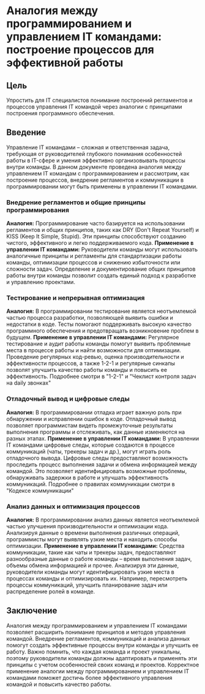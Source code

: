 # Аналогия между программированием и управлением IT командами: построение процессов для эффективной работы

## Цель

Упростить для IT специалистов понимание построений регламентов и процессов управления IT командой через аналогии с принципами построения программного обеспечения.

## Введение

Управление IT командами – сложная и ответственная задача, требующая от руководителей глубокого понимания особенностей работы в IT-сфере и умения эффективно организовывать процессы внутри команды. В данном документе проведена аналогия между управлением IT командам с программированием и рассмотрим, как построение процессов, внедрение регламентов и коммуникации в программировании могут быть применены в управлении IT командами.

### Внедрение регламентов и общие принципы программирования

**Аналогия:** Программирование часто базируется на использовании регламентов и общих принципов, таких как DRY (Don't Repeat Yourself) и KISS (Keep It Simple, Stupid). Эти принципы способствуют созданию чистого, эффективного и легко поддерживаемого кода. **Применение в управлении IT командами:** Руководители команды могут использовать аналогичные принципы и регламенты для стандартизации работы команды, оптимизации процессов и снижению избыточности или сложности задач. Определение и документирование общих принципов работы внутри команды позволит создать единый подход к разработке и управлению проектами.

### Тестирование и непрерывная оптимизация

**Аналогия:** В программировании тестирование является неотъемлемой частью процесса разработки, позволяющей выявить ошибки и недостатки в коде. Тесты помогают поддерживать высокую качество программного обеспечения и предотвращать возникновение проблем в будущем. **Применение в управлении IT командами:** Регулярное тестирование и аудит работы команды помогут выявить проблемные места в процессе работы и найти возможности для оптимизации. Проведение регулярных код-ревью, оценка производительности и эффективности процессов, а также 1-2-1 и регулярные синкапы позволят улучшить качество работы команды и повысить ее эффективность. Подробнее смотри в "1-2-1" и "Чеклист контроля задач на daily звонках"

### Отладочный вывод и цифровые следы

**Аналогия:** В программировании отладка играет важную роль при обнаружении и исправлении ошибок в коде. Отладочный вывод позволяет программистам видеть промежуточные результаты выполнения программы и отслеживать, как данные изменяются на разных этапах. **Применение в управлении IT командами:** В управлении IT командами цифровые следы, которые создаются в процессе коммуникаций (чаты, трекеры задач и др.), могут играть роль отладочного вывода. Цифровые следы предоставляют возможность проследить процесс выполнения задачи и обмена информацией между командой. Это позволяет идентифицировать возможные проблемы, обнаруживать задержки в работе и улучшать эффективность коммуникаций. Подробнее о правилах коммуникации смотри в "Кодексе коммуникации"

### Анализ данных и оптимизация процессов

**Аналогия:** В программировании анализ данных является неотъемлемой частью улучшения производительности и оптимизации кода. Анализируя данные о времени выполнения различных операций, программисты могут выявлять узкие места и находить способы оптимизации. **Применение в управлении IT командами:** Средства коммуникации, такие как чаты и трекеры задач, предоставляют разнообразные данные о работе команды – время выполнения задач, объемы обмена информацией и прочее. Анализируя эти данные, руководители команды могут идентифицировать узкие места в процессах команды и оптимизировать их. Например, пересмотреть процессы коммуникаций, улучшить планирование задач или распределение ролей в команде.

## Заключение

Аналогия между программированием и управлением IT командами позволяет расширить понимание принципов и методов управления командой. Внедрение регламентов, коммуникаций и анализа данных помогут создать эффективные процессы внутри команды и улучшить ее работу. Важно помнить, что каждая команда и проект уникальны, поэтому руководители команды должны адаптировать и применять эти принципы с учетом особенностей своих команд и проектов. Корректное применение аналогии между программированием и управлением IT командами поможет достичь более эффективного управления командой и повысить качество работы.
